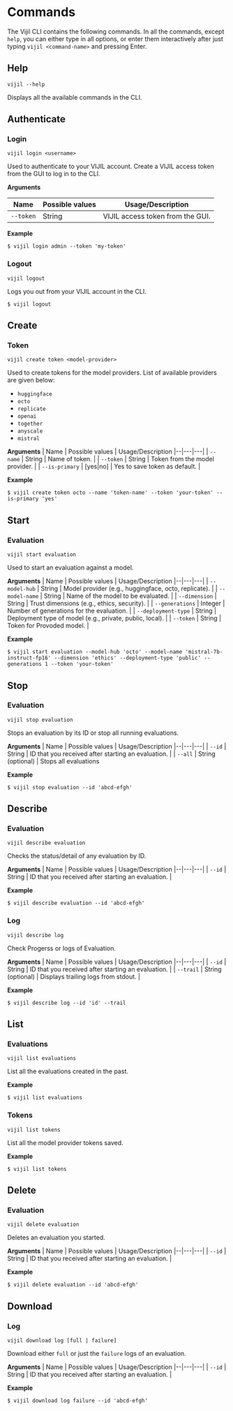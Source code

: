 # Commands

The Vijil CLI contains the following commands.
In all the commands, except `help`, you can either type in all options, or enter them interactively after just typing
`vijil <command-name>` and pressing Enter.

## Help

`vijil --help`

Displays all the available commands in the CLI.

## Authenticate

### Login

`vijil login <username>`

Used to authenticate to your VIJIL account. Create a VIJIL access token from the GUI to log in to the CLI.


**Arguments**

| Name | Possible values | Usage/Description
|--|---|---|
| `--token` | String | VIJIL access token from the GUI. |

**Example**

```console
$ vijil login admin --token 'my-token'
```

### Logout

`vijil logout`

Logs you out from your VIJIL account in the CLI.

```console
$ vijil logout
```

## Create

### Token

`vijil create token <model-provider>`

Used to create tokens for the model providers. List of available providers are given below:
- `huggingface`
- `octo`
- `replicate`
- `openai`
- `together`
- `anyscale`
- `mistral`

**Arguments**
| Name | Possible values | Usage/Description
|--|---|---|
| `--name` | String | Name of token. |
| `--token` | String | Token from the model provider. |
| `--is-primary` | [yes\|no] | Yes to save token as default. |

**Example**
```console
$ vijil create token octo --name 'token-name' --token 'your-token' --is-primary 'yes'
```

## Start

### Evaluation

`vijil start evaluation`

Used to start an evaluation against a model.

**Arguments**
| Name | Possible values | Usage/Description
|--|---|---|
| `--model-hub`	| String	| Model provider (e.g., huggingface, octo, replicate). |
| `--model-name`	| String	| Name of the model to be evaluated. |
| `--dimension`	| String	| Trust dimensions (e.g., ethics, security). |
| `--generations`	| Integer	| Number of generations for the evaluation. |
| `--deployment-type` | String | Deployment type of model (e.g., private, public, local). |
| `--token` | String | Token for Provoded model. |

**Example**

```console
$ vijil start evaluation --model-hub 'octo' --model-name 'mistral-7b-instruct-fp16' --dimension 'ethics' --deployment-type 'public' --generations 1 --token 'your-token'
```

## Stop

### Evaluation

`vijil stop evaluation`

Stops an evaluation by its ID or stop all running evaluations.

**Arguments**
| Name | Possible values | Usage/Description
|--|---|---|
| `--id` | String | ID that you received after starting an evaluation. |
| `--all` | String (optional) | Stops all evaluations


**Example**

```console
$ vijil stop evaluation --id 'abcd-efgh'
```

## Describe

### Evaluation

`vijil describe evaluation`

Checks the status/detail of any evaluation by ID.

**Arguments**
| Name | Possible values | Usage/Description
|--|---|---|
| `--id` | String | ID that you received after starting an evaluation. |


**Example**
```console
$ vijil describe evaluation --id 'abcd-efgh'
```


### Log

`vijil describe log`

Check Progerss or logs of Evaluation.

**Arguments**
| Name | Possible values | Usage/Description
|--|---|---|
| `--id` | String | ID that you received after starting an evaluation. |
| `--trail` | String (optional) | Displays trailing logs from stdout. | 


**Example**
```console
$ vijil describe log --id 'id' --trail
```

## List

### Evaluations

`vijil list evaluations`

List all the evaluations created in the past.

**Example**
```console
$ vijil list evaluations
```

### Tokens

`vijil list tokens`

List all the model provider tokens saved.

**Example**
```console
$ vijil list tokens
```

## Delete

### Evaluation

`vijil delete evaluation`

Deletes an evaluation you started.

**Arguments**
| Name | Possible values | Usage/Description
|--|---|---|
| `--id` | String | ID that you received after starting an evaluation. |

**Example**
```console
$ vijil delete evaluation --id 'abcd-efgh'
```


## Download

### Log

`vijil download log [full | failure]`

Download either `full` or just the `failure` logs of an evaluation.

**Arguments**
| Name | Possible values | Usage/Description
|--|---|---|
| `--id` | String | ID that you received after starting an evaluation. |

**Example**
```console
$ vijil download log failure --id 'abcd-efgh'
```

